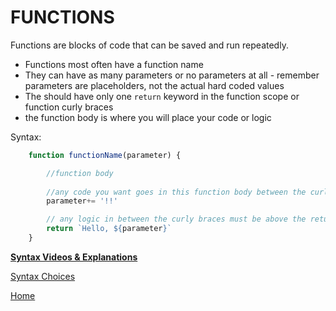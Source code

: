 # FUNCTIONS

Functions are blocks of code that can be saved and run repeatedly. 

- Functions most often have a function name
- They can have as many parameters or no parameters at all - remember parameters are placeholders, not the actual hard coded values
- The should have only one `return` keyword in the function scope or function curly braces
- the function body is where you will place your code or logic

Syntax:

```js
    function functionName(parameter) {

        //function body
    
        //any code you want goes in this function body between the curly braces
        parameter+= '!!'

        // any logic in between the curly braces must be above the return statement
        return `Hello, ${parameter}`
    }
```

**[Syntax Videos & Explanations](https://github.com/10-3-pursuit/10-3-resources/blob/main/javascript-essentials.md)**

[Syntax Choices][def]

[def]: README.md

[Home](https://github.com/10-3-pursuit/10-3-resources/tree/main)